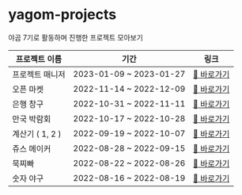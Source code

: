 # yagom-projects
야곰 7기로 활동하며 진행한 프로젝트 모아보기

| 프로젝트 이름      | 기간                      | 링크                                                                          |
|-----------------|-------------------------|------------------------------------------------------------------------------|
| 프로젝트 매니저     | 2023-01-09 ~ 2023-01-27 | [🔗 바로가기](https://github.com/yjjem/ios-project-manager/tree/step-2)         |
| 오픈 마켓         | 2022-11-14 ~ 2022-12-09 | [🔗 바로가기](https://github.com/inho-98/ios-open-market)                       |
| 은행 창구         | 2022-10-31 ~ 2022-11-11 | [🔗 바로가기](https://github.com/lj-7-77/ios-bank-manager)                       |
| 만국 박람회       | 2022-10-17 ~ 2022-10-28 | [🔗 바로가기](https://github.com/junho15/ios-exposition-universelle/tree/step2) |
| 계산기 ( 1, 2 )  | 2022-09-19 ~ 2022-10-07 | [🔗 바로가기](https://github.com/MangDi-L/ios-calculator-app)                   |
| 쥬스 메이커       | 2022-08-28 ~ 2022-09-15 | [🔗 바로가기](https://github.com/Dylan-yoon/ios-juice-maker/tree/step3)         |
| 묵찌빠           | 2022-08-22 ~ 2022-08-26 | [🔗 바로가기](https://github.com/ash-youu/ios-rock-paper-scissors/tree/step3)   |
| 숫자 야구         | 2022-08-16 ~ 2022-08-19 | [🔗 바로가기](https://github.com/yjjem/ios-number-baseball)    |
